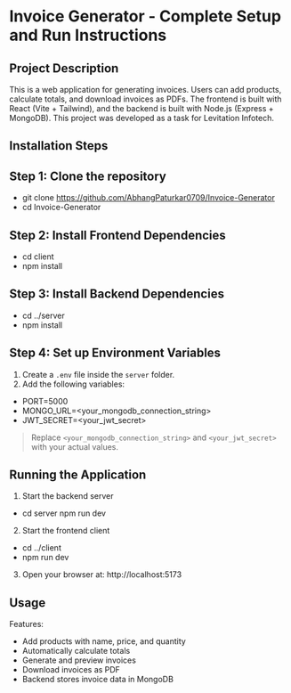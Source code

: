 Invoice Generator - Complete Setup and Run Instructions
===========================================================
Project Description
-------------------
This is a web application for generating invoices. Users can add products, calculate totals, and download invoices as PDFs. The frontend is built with React (Vite + Tailwind), and the backend is built with Node.js (Express + MongoDB). This project was developed as a task for Levitation Infotech.

Installation Steps
------------------

Step 1: Clone the repository
----------------------------
- git clone https://github.com/AbhangPaturkar0709/Invoice-Generator
- cd Invoice-Generator

Step 2: Install Frontend Dependencies
-------------------------------------
- cd client
- npm install

Step 3: Install Backend Dependencies
------------------------------------
- cd ../server
- npm install

Step 4: Set up Environment Variables
------------------------------------
1. Create a `.env` file inside the `server` folder.
2. Add the following variables:
- PORT=5000
- MONGO_URL=<your_mongodb_connection_string>
- JWT_SECRET=<your_jwt_secret>

> Replace `<your_mongodb_connection_string>` and `<your_jwt_secret>` with your actual values.

Running the Application
-----------------------
1. Start the backend server
- cd server
npm run dev

2. Start the frontend client
- cd ../client
- npm run dev


3. Open your browser at:
http://localhost:5173

Usage
-----
Features:

- Add products with name, price, and quantity
- Automatically calculate totals
- Generate and preview invoices
- Download invoices as PDF
- Backend stores invoice data in MongoDB
